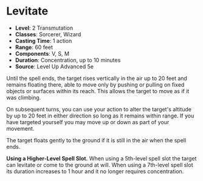 # Levitate

- **Level**: 2 Transmutation
- **Classes**: Sorcerer, Wizard
- **Casting Time**: 1 action
- **Range**: 60 feet
- **Components**: V, S, M
- **Duration**: Concentration, up to 10 minutes
- **Source**: Level Up Advanced 5e

Until the spell ends, the target rises vertically in the air up to 20 feet and remains floating there, able to move only by pushing or pulling on fixed objects or surfaces within its reach. This allows the target to move as if it was climbing.

On subsequent turns, you can use your action to alter the target's altitude by up to 20 feet in either direction so long as it remains within range. If you have targeted yourself you may move up or down as part of your movement.

The target floats gently to the ground if it is still in the air when the spell ends.

**Using a Higher-Level Spell Slot.** When using a 5th-level spell slot the target can levitate or come to the ground at will. When using a 7th-level spell slot its duration increases to 1 hour and it no longer requires concentration.
